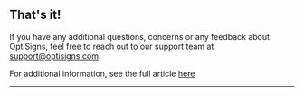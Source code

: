 ## That's it!

If you have any additional questions, concerns or any feedback about OptiSigns, feel free to reach out to our support team at [support@optisigns.com](mailto:support@optisigns.com).

For additional information, see the full article [here](https://support.optisigns.com/hc/en-us/articles/30310366838803)

---
